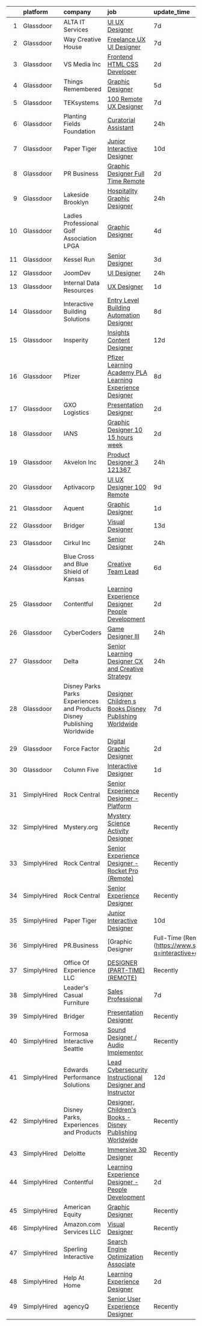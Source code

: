 

|    | platform    | company                                                                  | job                                                                                                                                                                                                                                                                                                                                                                                                                                                                                                                                                                                                                                                                                                                                                                                                                                                                                                                                                                                                                                                                                                                                                                                                                                                                                                                                          | update_time   | location            |
|---:|:------------|:-------------------------------------------------------------------------|:---------------------------------------------------------------------------------------------------------------------------------------------------------------------------------------------------------------------------------------------------------------------------------------------------------------------------------------------------------------------------------------------------------------------------------------------------------------------------------------------------------------------------------------------------------------------------------------------------------------------------------------------------------------------------------------------------------------------------------------------------------------------------------------------------------------------------------------------------------------------------------------------------------------------------------------------------------------------------------------------------------------------------------------------------------------------------------------------------------------------------------------------------------------------------------------------------------------------------------------------------------------------------------------------------------------------------------------------|:--------------|:--------------------|
|  1 | Glassdoor   | ALTA IT Services                                                         | [UI UX Designer](https://www.glassdoor.com/partner/jobListing.htm?pos=115&ao=1110586&s=58&guid=00000181b361521995d8cacf54c44706&src=GD_JOB_AD&t=SR&vt=w&cs=1_5a3035cc&cb=1656571908984&jobListingId=1007957847353&cpc=3BA4CE39D5B5DEF5&jrtk=3-0-1g6pm2ki4ihln801-1g6pm2kihi3b7800-e4637c6247f2d4b3--6NYlbfkN0AXtvPDqDev6liskt-h_3vAUEMM26GmMOlWYCAn-kvNiXTWhOpXUsJAjGAig0pzkvYa1xTv938V8AprbvBKyGKbluFkofkwjmWGEUGrixyiSU9B_zk8JUJ0NIqQpuryShHK3RV6xUk2Ggqlg6Of9EmFfPG9qHg7_gfZuYHS1pCyohsjHnpybgvLQ7VrMI6hyGkgLlR0Gl-E04vnB2b8hLIGBp5pKHBSI0ETQEdNPFFKyBbECSsC7OA52pNNtsBSYM7LlDhjjVvJI-cFc_Ss7kFoGD7XbWPQ1GML-3lp0Qsi31UySpo-Icbt_XyE1pH_wfXfyIIal1l37VuVRdjgtQy5mNE_Hd3-gTAZy12yIuGGK1d_17rtSIMiAJOiGVh3hVwaSxFoWapf4NaXq9QxpbZ2z-y3cXi63SMm_JfPCQcerGje9v_dMTt-dw3NQt80XMjXR9IoW-qqLoRaP_3ttDh3S_OUdam9peFlvwnH1qgm2c4RznJ946ucDRymMzaobOF8370aFIc01Mn2cumh15Ypl-oj1RIq8k1fsPGjagVKbMGVTQYWq8__tcgtZZAyWto%3D)                                                                                                                                                                                                                                                                                                                                                                                                                           | 7d            | McLean, VA          |
|  2 | Glassdoor   | Way Creative House                                                       | [Freelance UX UI Designer](https://www.glassdoor.com/partner/jobListing.htm?pos=126&ao=1136043&s=58&guid=00000181b361521995d8cacf54c44706&src=GD_JOB_AD&t=SR&vt=w&ea=1&cs=1_c1c602cc&cb=1656571908985&jobListingId=1007956757072&jrtk=3-0-1g6pm2ki4ihln801-1g6pm2kihi3b7800-554062f63bd90771-)                                                                                                                                                                                                                                                                                                                                                                                                                                                                                                                                                                                                                                                                                                                                                                                                                                                                                                                                                                                                                                               | 7d            | Remote              |
|  3 | Glassdoor   | VS Media Inc                                                             | [Frontend HTML CSS Developer](https://www.glassdoor.com/partner/jobListing.htm?pos=127&ao=1136043&s=58&guid=00000181b361521995d8cacf54c44706&src=GD_JOB_AD&t=SR&vt=w&cs=1_85992a87&cb=1656571908985&jobListingId=1007967057812&jrtk=3-0-1g6pm2ki4ihln801-1g6pm2kihi3b7800-3443cfae60bfd52c-)                                                                                                                                                                                                                                                                                                                                                                                                                                                                                                                                                                                                                                                                                                                                                                                                                                                                                                                                                                                                                                                 | 2d            | Praha, TX           |
|  4 | Glassdoor   | Things Remembered                                                        | [Graphic Designer](https://www.glassdoor.com/partner/jobListing.htm?pos=108&ao=1110586&s=58&guid=00000181b361521995d8cacf54c44706&src=GD_JOB_AD&t=SR&vt=w&ea=1&cs=1_f9efda8c&cb=1656571908983&jobListingId=1007961907514&cpc=8795CF9063CD573D&jrtk=3-0-1g6pm2ki4ihln801-1g6pm2kihi3b7800-b04639f8258208e3--6NYlbfkN0Cu4VA11Ey5Rm7qbFuOQAhqBCdzuaPdWMyAGunGZIMdUussRd_lLZ3uhiFILlYbhF-op625wedzcgEoW0_9dBL_Zzore8XTBoTLxZ-eOg948npY0o9SfvYYALlOhN5oz2HvTHBP9_JI4QtNk_PLVRX2u9rH-TYrt9BrL3iMcTYn21PnEg2-z8NmYBi5-x6CAR0ydenSmvY76SL6b6x-mA_OGMuuSL1BLF7zvIuyll0cD9fNkDC6YWpZqy3H0nPNKbQfnZ-UMgppliXKcSaz7advnNnPWZrhDNZcn5tU-yj-2rBbB1TtpDcoA1cLsvFYz6IpNjUY3YQYVpM2MpLarGl2bgEsePt4TWAHq317IZVWI7Qd19KdbzwLNe_Lfl7Yg2C5uZKm2ePokVWy6iMjxP_zxmZDrR8ZUjnne5aLts-062zC_3O1hsXjHDSUXw3zvdxIyIMIL853XEyMqb7VKC4UCF2YPET3NYSRyZ5XzJ5KZsCOaNnJA4t2)                                                                                                                                                                                                                                                                                                                                                                                                                                                                                                  | 5d            | Remote              |
|  5 | Glassdoor   | TEKsystems                                                               | [100  Remote UX Designer](https://www.glassdoor.com/partner/jobListing.htm?pos=114&ao=1110586&s=58&guid=00000181b361521995d8cacf54c44706&src=GD_JOB_AD&t=SR&vt=w&cs=1_59812221&cb=1656571908984&jobListingId=1007956238089&cpc=451933188B21919D&jrtk=3-0-1g6pm2ki4ihln801-1g6pm2kihi3b7800-d1175cbc0fb1a4a3--6NYlbfkN0AuKz8EBO1xHDEL7V2YF9xF3dC_I9B9i-Zw2Jh8clPMK9BxhHDJszxSyW718EipT5MK1OGvzkmdMuVHp7jiqARR-6rJqDJeEwCXvhkQSMqugnPDxzwrGPIRaB92AMzcjUI9N4hb3BmvfBLRRR-zhbGxCYqW7Q_9v9qQqOIu0swwyd7atvHuJebjLTEgslqd4vF7HfGOhAp5kZ-bU8-2MoedhYfdr0fFRZYlaC0rhnwHVuFOCghOnXJsKVVHr7rtxPtqlahfXQbzu6sPuXuTUECXa1N-E8ly0UiXUU9Xd6UtzSNJ1gwSLSImuxJYXb4xRNgkFAHP9ByHOLIFJQAv6mdBdsssLnQIjtk4ZM9d0YYrpYeZjx4JaonCCstPKZkCt95JcIU67mld8wIEFUbfRCNwxtNOHFzoHlYBTntO0OqRafkvRs8zel7B5hKI6zgwKHEi0wi9T5SwM4Fq2AZR9QKJzjeLotsGzAtyTKpOtxHYTC_uH8ACfaqAgo5fOeq6lOa0l_8IndFMFyJtt-PEGvM2MX29VF5TJWbvw_RkmYdXZSqlJ3er_j8cBmVUmD1yOAGv8shGho_-7l8jB_6M0AHWtvhiT0D_G_0wkmBpm3sOi-vUyAuQTg4T32Hxr1apMiwsaPlwO9m-qMm-1nDQtFzFriL4x9tJroLefEEknnc_j1uKhng0ypv4Kr6XtTtn4wueJN7NYuPU7CummEbd2owshQcQU-O00uamJL9EYLuZYdBgNrPgpuFRv2zEtpCoGJROU5yKikeUzxKOv39TOOIY_o80ESl1kyXQkFDAaKS931hI1fUVnC-L94pO5rmfU5IlTR-n24xUQAq1YPCyVi59uMHy4gJGWgGteHqmlTS-wshJCqgf8DP4RCQbDaDjrNUtIOTaJc-b7HoRl6bGa0dnaltu0hqXRs3YWCbQZ7fM3i-BzkVUwU1ebS66fWwOz4E%3D)                  | 7d            | Chicago, IL         |
|  6 | Glassdoor   | Planting Fields Foundation                                               | [Curatorial Assistant](https://www.glassdoor.com/partner/jobListing.htm?pos=117&ao=1136043&s=58&guid=00000181b361521995d8cacf54c44706&src=GD_JOB_AD&t=SR&vt=w&ea=1&cs=1_40d1f289&cb=1656571908985&jobListingId=1007971144956&jrtk=3-0-1g6pm2ki4ihln801-1g6pm2kihi3b7800-2271ff6e40278e86-)                                                                                                                                                                                                                                                                                                                                                                                                                                                                                                                                                                                                                                                                                                                                                                                                                                                                                                                                                                                                                                                   | 24h           | Oyster Bay, NY      |
|  7 | Glassdoor   | Paper Tiger                                                              | [Junior Interactive Designer](https://www.glassdoor.com/partner/jobListing.htm?pos=118&ao=1136043&s=58&guid=00000181b361521995d8cacf54c44706&src=GD_JOB_AD&t=SR&vt=w&ea=1&cs=1_135ce0cf&cb=1656571908985&jobListingId=1007950770139&jrtk=3-0-1g6pm2ki4ihln801-1g6pm2kihi3b7800-2bf26a82ae93c82d-)                                                                                                                                                                                                                                                                                                                                                                                                                                                                                                                                                                                                                                                                                                                                                                                                                                                                                                                                                                                                                                            | 10d           | Remote              |
|  8 | Glassdoor   | PR Business                                                              | [Graphic Designer   Full Time  Remote ](https://www.glassdoor.com/partner/jobListing.htm?pos=104&ao=1110586&s=58&guid=00000181b361521995d8cacf54c44706&src=GD_JOB_AD&t=SR&vt=w&ea=1&cs=1_3d9d71db&cb=1656571908982&jobListingId=1007966459820&cpc=451933188B21919D&jrtk=3-0-1g6pm2ki4ihln801-1g6pm2kihi3b7800-215a19451a257366--6NYlbfkN0CjwBwvfVX1b9kDLr-RY4VyrIfcKb_a4-FgxXoxzwQLf-5TVTX78as9mxXK_rXE3KMZ-KQ6gN7acdxr187QaNw7QG2-q4Z_ctUwf4TLSGCvObpLusFm-N9_23-ESTFwS6zU41hUkvMqLoiYJUcqnqn4frsANllnSaFCsUH1psxv4V_GKL-sfNNjY_kEtdzYmm1g8-vJ_SiPYjUg4zb0q56NyTZZygfut874MgHkEqcgGnRWpoBbYumOZ5gztlyNWok1KRCuRnXpcF5zQcdeSIVyaVROc1s72JS0rXeJMlQeK1-DGJEjoZLs90wdz3UF2R1jBlLZZbneeGf78XlROj2t1FVxuIq8s4pusDJOE5mWNuP8oPrSAptfsSrWdGAScPc239U7h0vWJwaGQ61N84QVyQ_e4_oxRl02FU-tznINETqeac4eLo3WhbNYcyv7StWFdaZvsCdzUF9SUKkbv-wcsFPBCiwJdcKY8N1uIjD9hynFGbbhredEDGDFZ23YGjQ%3D)                                                                                                                                                                                                                                                                                                                                                                                                                                                               | 2d            | Remote              |
|  9 | Glassdoor   | Lakeside Brooklyn                                                        | [Hospitality Graphic Designer](https://www.glassdoor.com/partner/jobListing.htm?pos=106&ao=1110586&s=58&guid=00000181b361521995d8cacf54c44706&src=GD_JOB_AD&t=SR&vt=w&ea=1&cs=1_5d853303&cb=1656571908982&jobListingId=1007970771754&cpc=0C139D4CAD5A6DB2&jrtk=3-0-1g6pm2ki4ihln801-1g6pm2kihi3b7800-f7033fe1fbce96f8--6NYlbfkN0Bo_CM2a8GgFIiw_-9fb5ug3xmG_MFCzpxBl7ntROtVZWPn7y6aQ-3fJEQFlpvWjuQB3jSga2YralZP65S-l_-hJPv5gG0J4X9GoEN4uvvGG7_yvngt2YXibrSipnvVy1K0uOngZ4nbThnyEzwPpMsPF7SL0CBpa-Cp7-zGVr9Pp-3guYk4shZgaiuudjies1jIHUhlqtWtBcL1pFX7mMalXMKNwaLVLDzlpWMeEQYFVmHVlqL7eg891D7LQYUKThfO-3gs-lpj5xtfu8w4X0s4GZXQvH51x_Shr_uRIHEP6xy_AAJT8HvF6WiVX6WZ5V_qsfMsWwo-0Ye3JtIiBa_i6iAbNGgpu8mSvJpBWzMEmzOMvtNQsYtvB2goSUC6aCdCoxiz0RedrrV1r8fS1J1bw5Z4jvGwOVM9Fehgj557N73kIEGC4U9BCVPbT9mrh8kkgdwvxKV3lmZP8V5ZHX1KU7FnyT9yNkIyNah6T_TuS9Ce4w_G1QAy3ELWYOBkRissu9g-uare5g%3D%3D)                                                                                                                                                                                                                                                                                                                                                                                                                                                          | 24h           | Brooklyn, NY        |
| 10 | Glassdoor   | Ladies Professional Golf Association  LPGA                               | [Graphic Designer](https://www.glassdoor.com/partner/jobListing.htm?pos=123&ao=1136043&s=58&guid=00000181b361521995d8cacf54c44706&src=GD_JOB_AD&t=SR&vt=w&cs=1_937d6f22&cb=1656571908985&jobListingId=1007963070371&jrtk=3-0-1g6pm2ki4ihln801-1g6pm2kihi3b7800-62dfd300e59c9cbf-)                                                                                                                                                                                                                                                                                                                                                                                                                                                                                                                                                                                                                                                                                                                                                                                                                                                                                                                                                                                                                                                            | 4d            | Daytona Beach, FL   |
| 11 | Glassdoor   | Kessel Run                                                               | [Senior Designer](https://www.glassdoor.com/partner/jobListing.htm?pos=116&ao=1136043&s=58&guid=00000181b361521995d8cacf54c44706&src=GD_JOB_AD&t=SR&vt=w&ea=1&cs=1_4739d75e&cb=1656571908984&jobListingId=1007965021797&jrtk=3-0-1g6pm2ki4ihln801-1g6pm2kihi3b7800-3d0994334884b52e-)                                                                                                                                                                                                                                                                                                                                                                                                                                                                                                                                                                                                                                                                                                                                                                                                                                                                                                                                                                                                                                                        | 3d            | Boston, MA          |
| 12 | Glassdoor   | JoomDev                                                                  | [UI Designer](https://www.glassdoor.com/partner/jobListing.htm?pos=130&ao=1136043&s=58&guid=00000181b361521995d8cacf54c44706&src=GD_JOB_AD&t=SR&vt=w&cs=1_3748362c&cb=1656571908985&jobListingId=1007971047931&jrtk=3-0-1g6pm2ki4ihln801-1g6pm2kihi3b7800-17da23ad09464d3c-)                                                                                                                                                                                                                                                                                                                                                                                                                                                                                                                                                                                                                                                                                                                                                                                                                                                                                                                                                                                                                                                                 | 24h           | Remote              |
| 13 | Glassdoor   | Internal Data Resources                                                  | [UX Designer](https://www.glassdoor.com/partner/jobListing.htm?pos=112&ao=1110586&s=58&guid=00000181b361521995d8cacf54c44706&src=GD_JOB_AD&t=SR&vt=w&ea=1&cs=1_83c72c89&cb=1656571908984&jobListingId=1007968443123&cpc=F4EED0218A761C36&jrtk=3-0-1g6pm2ki4ihln801-1g6pm2kihi3b7800-32c858f71b520440--6NYlbfkN0D-IIHpRgNhhiguU_t6VlqfhfFf3-SclHiEW6RanCpGL0AEnsnTmiX299MBfDVxpfo-5zRN68ol5JfiYGxRMp2na96tIL9LU_2XVgU38mkoy_AjAJKnwnfnNr46nlM5VxSkz9FYTZB7uTE90SFVMEAjnVC9vIy1mjxQQVIRhEiNXHqpGfz9zK5V9c_d8pGi-fjmagXF62lA66eZhKTg9WV9GRK_AbD-DSOsV59tiMh9ccPAD__8_LsInanJZmzR5-W5Tskq8f1W0phv0rNfsGNPOUshb3BpBvu__BVxHa7BQFDWjh5AIhjmLuhnOn7KdNxdXu20-gJDtIk92XagVfSiIgxwdNc2SvDk7eyGccfUfPhuq3VaCdNh2yb0Zr0aK8-jLh-gt04DrWLB15Ke_ZmPJZ4D01Wh9ee3f-JqaS1uWEn6vrv261capCNZxf7YZSYcwrBvCIu8lGcp_ruWTmKqVF7SI_y-KSODctzsjQDzfhoNttyrVWLNSs1U2iHc3_g%3D)                                                                                                                                                                                                                                                                                                                                                                                                                                                                                         | 1d            | Remote              |
| 14 | Glassdoor   | Interactive Building Solutions                                           | [Entry Level Building Automation Designer](https://www.glassdoor.com/partner/jobListing.htm?pos=101&ao=1110586&s=58&guid=00000181b361521995d8cacf54c44706&src=GD_JOB_AD&t=SR&vt=w&ea=1&cs=1_7793be02&cb=1656571908981&jobListingId=1007954204909&cpc=18E4F2D8CCA3E56E&jrtk=3-0-1g6pm2ki4ihln801-1g6pm2kihi3b7800-bc4893462e866cd6--6NYlbfkN0DAwgduWqBP7ymGN-lTADpinz2i-23XbRAyg5ywqS-MDZOH5KRN50Egitmb71gU-aSxWgV8exA1k-q42sTckj8eyzCYuQ_9cLcyeXtVe6112vPHJw40i66jNjDT8IRelBH92B1wCSJuXW5zAQlDFOER1IpoKm78YIxk5gq-ZOdmgzMWj6LpYPWdFK20IsskX369qC7hxkt7bHuiQ9TCiXNJQ8f7i5zN-Fh5ppJbB2rvPo04Tz0FlzNCUrJj5cAvXL_TLm-jHF6QVk7gr49geFzSPZVx_u1lW4CryQPmhVeCscV42oea4yBkw6NlEF8mC9T_LRTw9YuT_2QA1XxGUG6FwnUNBdqOduFd9yITHchQPNDE8qw9RSOBAgAn6zD_3wJKvMYGtG4au7C6cwsf7wPxg3TpWJlB5UaB8tHYCO7OIk0HTHzLm7T-oVbniK7W55x9cBlxxZufpvUPy6GQ78ho3eZ_ERNuPiWqyP3Ds_Hbqh61XBnvMzAXWm45iV9FQFQP4dbdcAG-xOxd7_R_XhHbi5sNt1e6FC0%3D)                                                                                                                                                                                                                                                                                                                                                                                                                            | 8d            | Joliet, IL          |
| 15 | Glassdoor   | Insperity                                                                | [Insights Content Designer](https://www.glassdoor.com/partner/jobListing.htm?pos=107&ao=1110586&s=58&guid=00000181b361521995d8cacf54c44706&src=GD_JOB_AD&t=SR&vt=w&ea=1&cs=1_499c95d3&cb=1656571908983&jobListingId=1007948179930&cpc=334ABAF5D42DC775&jrtk=3-0-1g6pm2ki4ihln801-1g6pm2kihi3b7800-254cfbca492e8cc0--6NYlbfkN0CYobNcY6DSafIfVw4UC03nkRxBD9fUy2suPwabomlLTq7pIS4LTYciZqYdkzHkZs-PjO3ElY71nVj4wbyfHE1QrTCtLC725jny5vuauugiRG98-yENGoSzNTugQfcQ3qsgrcFO7ZHxM24RhgPbWwI3MsVWwAWVPJnXAO2_6lhvR-G9iQ_lqCNBgCN9nrM9lQAUQmeutMLyc8vT-F1lQJp8FkythvFoezElaAIxYhYrza9FK1SzJmLsyGHO2p3Cj4RAb_9GqyPyVOUa_ulPuJPvKsg_go8WFOwnKEsmiEImzEV0o4no7tCOJUrQGcEILAkbX82-B6A2E8wiPtzTFKsIls9YIMZVrtWeE2s-Nv44JNajJShD1FfyevckdhL5QfvZMvxdtTAtDcvQZJ_7Rg_1kqsl-sb11zZCipG7SbQhiThN5WldGa6fMaZz_JZ-9rB-IM3fjTJ8pM1t0rF_ySoNu3n_ZFsTwBDeWdzR5SzYPxynOFOLw1PYWxj3IcZpYk7YdHSVXXX837HPBlcZKeLU)                                                                                                                                                                                                                                                                                                                                                                                                                                                         | 12d           | Kingwood, TX        |
| 16 | Glassdoor   | Pfizer                                                                   | [Pfizer Learning Academy  PLA  Learning Experience Designer](https://www.glassdoor.com/partner/jobListing.htm?pos=124&ao=1136043&s=58&guid=00000181b361521995d8cacf54c44706&src=GD_JOB_AD&t=SR&vt=w&cs=1_79e72c0f&cb=1656571908985&jobListingId=1007954252875&jrtk=3-0-1g6pm2ki4ihln801-1g6pm2kihi3b7800-82d49555d168fcb9-)                                                                                                                                                                                                                                                                                                                                                                                                                                                                                                                                                                                                                                                                                                                                                                                                                                                                                                                                                                                                                  | 8d            | New York, NY        |
| 17 | Glassdoor   | GXO Logistics                                                            | [Presentation Designer](https://www.glassdoor.com/partner/jobListing.htm?pos=128&ao=1136043&s=58&guid=00000181b361521995d8cacf54c44706&src=GD_JOB_AD&t=SR&vt=w&cs=1_336d8785&cb=1656571908985&jobListingId=1007966679796&jrtk=3-0-1g6pm2ki4ihln801-1g6pm2kihi3b7800-5957c5cd021c493c-)                                                                                                                                                                                                                                                                                                                                                                                                                                                                                                                                                                                                                                                                                                                                                                                                                                                                                                                                                                                                                                                       | 2d            | Tallahassee, FL     |
| 18 | Glassdoor   | IANS                                                                     | [Graphic Designer  10 15 hours week ](https://www.glassdoor.com/partner/jobListing.htm?pos=122&ao=1136043&s=58&guid=00000181b361521995d8cacf54c44706&src=GD_JOB_AD&t=SR&vt=w&ea=1&cs=1_010d212a&cb=1656571908985&jobListingId=1007967672923&jrtk=3-0-1g6pm2ki4ihln801-1g6pm2kihi3b7800-919b181b7749d1b7-)                                                                                                                                                                                                                                                                                                                                                                                                                                                                                                                                                                                                                                                                                                                                                                                                                                                                                                                                                                                                                                    | 2d            | Boston, MA          |
| 19 | Glassdoor   | Akvelon  Inc                                                             | [Product Designer 3  121367 ](https://www.glassdoor.com/partner/jobListing.htm?pos=109&ao=1110586&s=58&guid=00000181b361521995d8cacf54c44706&src=GD_JOB_AD&t=SR&vt=w&ea=1&cs=1_ccc41f2e&cb=1656571908983&jobListingId=1007970891074&cpc=2F9DD8B511C89582&jrtk=3-0-1g6pm2ki4ihln801-1g6pm2kihi3b7800-73da79d129e4331f--6NYlbfkN0BedaSJ74Gjs1g2m8qO5X9JEW7GLVUAx6MMatG1vm1iFY4K4-TOlfIQ84WHnzikGDx6ZNt6fuol0NmpfukJ9qWhJKx4y2hHB1XRGAlBSv75ioNgCRwVeCts_elQsqBo5Yz6XkjoPIVYPZNYg-DM3a0b7hk_96K8P4zx1zyT7-dNRtOmyoxRwhn0VUDwMJa2gVeOqz-bBezrXgH4G7AfGqEy67lizxjUzkT01NvKKY1QDPgve9X4r_UR1HPNiM-Ek-PzCe6jQXcxpK405p2CmsbaV3n6q2x826rprVTQ3cnS1qbMF9_k4_0z3RgkcyabTmktZlf5NfKVoigDZIuxLZ70J8OG2sQtV5oPaRYRQgyREFDK4BziU8jHK0fLuYG8fbofNfxt9E60hA-SSbYRisJwGZLZXikzenyMFfw0dqwNaHrXYBAb3NNVzYoSS_AFKDNVXU0gfr4Fmwwc7uhu5-YlZADxemEPLlnvYSMAq6fauu2ygXJv2LI_l4BMhaYz8YSoHkSIFrqbQKOBt3b4ZyMq)                                                                                                                                                                                                                                                                                                                                                                                                                                                       | 24h           | Remote              |
| 20 | Glassdoor   | Aptivacorp                                                               | [UI UX Designer  100  Remote ](https://www.glassdoor.com/partner/jobListing.htm?pos=129&ao=1136043&s=58&guid=00000181b361521995d8cacf54c44706&src=GD_JOB_AD&t=SR&vt=w&ea=1&cs=1_eb5fbdc3&cb=1656571908985&jobListingId=1007951932911&jrtk=3-0-1g6pm2ki4ihln801-1g6pm2kihi3b7800-2f79b49483918679-)                                                                                                                                                                                                                                                                                                                                                                                                                                                                                                                                                                                                                                                                                                                                                                                                                                                                                                                                                                                                                                           | 9d            | Remote              |
| 21 | Glassdoor   | Aquent                                                                   | [Graphic Designer](https://www.glassdoor.com/partner/jobListing.htm?pos=111&ao=1110586&s=58&guid=00000181b361521995d8cacf54c44706&src=GD_JOB_AD&t=SR&vt=w&cs=1_30ac7362&cb=1656571908983&jobListingId=1007969463685&cpc=AC285F3A3ECA6BB0&jrtk=3-0-1g6pm2ki4ihln801-1g6pm2kihi3b7800-a82a7975d05a54b4--6NYlbfkN0DMrcEu7yrtATojKJA7cEzGQ3FdRGWLh0CZQInL4ECGI9gD0Wolx9R2EDT7B77c2cROocI3EMAI3y2oeblD-z1Xd5DPa3yQ8uaQDqIAo3reOKr2ex9SeTU2XWuX4MARQoSO3CIb0SSjT7qks1rFluHKu08gfWZlcpXSXf4NWMJUmAxKIJzI7IOq7EHfBXM_qnV3GtCau2JsAS_J6RH2QM4ML9l9LkWtNfORDmgaxNV9-WOlxlz_UrNUYJdXaRaIR4hHOT3uGcoleWehsl9-wtlUecsPnnjIvJ01X1mLSmUaVxRN8e63wrK1eTKJBUkNfUMtUen3_5POV735fsBSYKdpZ5EfWU6uc4zLIfqsLAZRN1st466eENQb6w8EAzt5r3vTH7FYsKnZRyEkUWODGXem2ZmyCSEgsg2_RlmOWSOSOgJk7seaR-STX70Br5bsksIRfH3hPOHO1g%3D%3D)                                                                                                                                                                                                                                                                                                                                                                                                                                                                                                                                           | 1d            | Remote              |
| 22 | Glassdoor   | Bridger                                                                  | [Visual Designer](https://www.glassdoor.com/partner/jobListing.htm?pos=119&ao=1136043&s=58&guid=00000181b361521995d8cacf54c44706&src=GD_JOB_AD&t=SR&vt=w&ea=1&cs=1_80e564ff&cb=1656571908985&jobListingId=1007945617068&jrtk=3-0-1g6pm2ki4ihln801-1g6pm2kihi3b7800-54efaea5a596f520-)                                                                                                                                                                                                                                                                                                                                                                                                                                                                                                                                                                                                                                                                                                                                                                                                                                                                                                                                                                                                                                                        | 13d           | Remote              |
| 23 | Glassdoor   | Cirkul  Inc                                                              | [Senior Designer](https://www.glassdoor.com/partner/jobListing.htm?pos=103&ao=1110586&s=58&guid=00000181b361521995d8cacf54c44706&src=GD_JOB_AD&t=SR&vt=w&ea=1&cs=1_88b19ef5&cb=1656571908982&jobListingId=1007970957020&cpc=6BBECBC74F3AC36E&jrtk=3-0-1g6pm2ki4ihln801-1g6pm2kihi3b7800-5c56157886dbd5ce--6NYlbfkN0DMiFM2DFaCxWVgUXAQeV1PT-6RmaTIEUC9UBgdAka0feZ64DE2OCVu-GP07wVGfbJDcrXJPzVwHapFtiY2ZcEjZE-7rbnqEC8BA4ubnwp2LnjT24OoMPMWoPECJ-KUA3RTJthSTEwqsH5Li9PZkBVzustqNhhtzIveG_4Gqp3mXPCdOVcPc5AkEkljmjdWcm5Fd1kIenuy5oPoejBA4MRNWQBrK_c1-WtW7su1Mcw-YSsTeycgAMo_wJC69BtNX1hvE-VJAQBo6E6LbNJunW8zPIukq2LlR49tr5YuK_BF3rmL-lYXKmw56KFTZQSX9zwvyAEuwtEPCrEOEY8q9VaCnMlUNCKrBPm7AQ_0xiMRp95ygoe5XCybA8PfklEm__sSkBMljEFzCJ2H5HoPNGvc8Y8DuC1NXADn3tRM42bWMcv7bBSXZnYkf7zO620YNbWAF564rqDvELldyv0QSikBrRP1yy4CyScss1LUgCx_AowbewoxbmW-WablzlWqxY--fyFyP0VO7Q%3D%3D)                                                                                                                                                                                                                                                                                                                                                                                                                                                                       | 24h           | Tampa, FL           |
| 24 | Glassdoor   | Blue Cross and Blue Shield of Kansas                                     | [Creative Team Lead](https://www.glassdoor.com/partner/jobListing.htm?pos=102&ao=1110586&s=58&guid=00000181b361521995d8cacf54c44706&src=GD_JOB_AD&t=SR&vt=w&cs=1_a63b450e&cb=1656571908981&jobListingId=1007959805048&cpc=C3517E2410EFB392&jrtk=3-0-1g6pm2ki4ihln801-1g6pm2kihi3b7800-7158e7f6ee7b710e--6NYlbfkN0C0fM3cAMPIJxx2YJu0-54AUzYyvdboEQAVt4G_xOBTWEOaDebnHlkXFTc2Kq0ZccRq3eiQXJOJU-mfQQI1V9ArHlDUx5-eiyJdHZoNHa8Lu5z2t7dWnHC4YgfwMioIP8MmyvSJ7Fo8XoDZ2--oEHDh3Ps6NBjCLk_sTi5GKYmauolO88zjUDcaQ3yH9VNciVsFty1Y7zowaRiWI6-P2q-KLPj-xgV4Wov2Zej3shd82sBgIoHQ6Dqc3nBjdVEgIbfxzb8F8J62E7HDO_MHMNp1dKQN7ucxLx2tA8SF0tXTTGL57euNzl80QV3_I-8Zk9rdGDmg28GzxfHCiafHt7Oa5nN9jsB20e3I6f9PHJ1_Il4qVZpyo9fdLD27vPRz0Oa8lHICzQZVYUMqsmef8Vb0OCwkAR-YcPa5IiaL53IpmZxcdLCCe9aAXVLe3MzMnn1f-6KavQ2nd7AJ9j-ftfjP7c80p9PGyrWE03PZxYDTPT7XAhdM3Eyh7b1y0jPESIUdLoeRq048JLCRwuhCaGRQ2_tJL8RCoEXM11sViwF0FPs5Xv4_cdH4OkzLVxYSjbM%3D)                                                                                                                                                                                                                                                                                                                                                                                                                       | 6d            | Topeka, KS          |
| 25 | Glassdoor   | Contentful                                                               | [Learning Experience Designer   People Development](https://www.glassdoor.com/partner/jobListing.htm?pos=120&ao=1136043&s=58&guid=00000181b361521995d8cacf54c44706&src=GD_JOB_AD&t=SR&vt=w&ea=1&cs=1_c2ab7cfd&cb=1656571908985&jobListingId=1007966447458&jrtk=3-0-1g6pm2ki4ihln801-1g6pm2kihi3b7800-7a32e9bbc62384bf-)                                                                                                                                                                                                                                                                                                                                                                                                                                                                                                                                                                                                                                                                                                                                                                                                                                                                                                                                                                                                                      | 2d            | Denver, CO          |
| 26 | Glassdoor   | CyberCoders                                                              | [Game Designer III](https://www.glassdoor.com/partner/jobListing.htm?pos=113&ao=1110586&s=58&guid=00000181b361521995d8cacf54c44706&src=GD_JOB_AD&t=SR&vt=w&ea=1&cs=1_37b2d8b4&cb=1656571908984&jobListingId=1007971115767&cpc=654405A9B1E0A9F5&jrtk=3-0-1g6pm2ki4ihln801-1g6pm2kihi3b7800-72e2a753b7af5c4b--6NYlbfkN0CpFJQzrgRR8WqXWK1qKKEqALWJw739KlKqr2H-MSI4eoBlI4EFrmor2FYZMP3muM22GLzNsMmROCjcZxCN7dpjWcYkkMyq5bY-IZUiIKCArb0wMQzPiE4RtELzF5h3isHnLgzRrGJg9ub1McEPAdKNSVmOwUCoMBp4brIP9cYIG3GYS4wN1epKFAqkjz7n08IpL4OQjimOJBdpO2_Jhgr5asc5cIPYjedjy-mfDU6UciW5tNl33gaLMS-LmMZv7wAkj87BOEMVrMcF0HQXpwRzRrCpild8ot91BOS8zhzfmiPhcRirD8Fsax6FqMbW_SlPlWjtioh7zA_9Keet0p4Rj-gs9u8jLrVKDEfol5h-pl3LkRgaaIGXpb0b4rJirTczU4hw6Z6M8j1o57iur3cjnJEJdtQFUw1YsFWtVSqAKSrf0MAfvdApObav89MggWW3JmYKysgHoueCjzixMkGIvgC3NSo7A61ePMn5xMrM41p4boQn2UR4uOITXMCB_WQSlSuoTOi1k2tDMpsX1K_vOpqM-_48Jv5H-4s_7zabL_OV_0h4DnhEKkxVf34X_gE1XwYrsOdkhgeKmW02bvsUq-49woP3rB4qPDNPVN0DYTvNQism42peAIzCqGg8d-dw6_sz4GmcwEcJ6wJBxx9UToDRpeNGm2-jzFAWVpKDWRw7rob_rM9kTNV6LA31uC0Cv9C1OMw9gATLdSnyLo_OajMI_-Q1fQ9EKvVlk9TzZqgpu-5CqJMubxVMsj6VOY3UfGN3bf1EELudbaSyOzQfY7nY-8c3PSW6ezAwBqsh4RkOmKK_0RVHVYj2rY2naQpbIZPCX2kfellRMFMOSWkiMCEBT_UISTVi8hsIAE-n9ytdLvL9rphGRzdlcFjJmiH5tgW7hE4mBVANpynXawgGnq0oaovHmXt1lTn-lCYZTGH98iAiSBNE1sSkrwWeEXmW9GpzpFyYFdC7h3JtwgkQ) | 24h           | Seattle, WA         |
| 27 | Glassdoor   | Delta                                                                    | [Senior Learning Designer  CX and Creative Strategy](https://www.glassdoor.com/partner/jobListing.htm?pos=125&ao=1136043&s=58&guid=00000181b361521995d8cacf54c44706&src=GD_JOB_AD&t=SR&vt=w&cs=1_4d2a2348&cb=1656571908985&jobListingId=1007970454369&jrtk=3-0-1g6pm2ki4ihln801-1g6pm2kihi3b7800-f31a71822d83e30b-)                                                                                                                                                                                                                                                                                                                                                                                                                                                                                                                                                                                                                                                                                                                                                                                                                                                                                                                                                                                                                          | 24h           | Atlanta, GA         |
| 28 | Glassdoor   | Disney Parks Parks  Experiences and Products Disney Publishing Worldwide | [Designer  Children s Books   Disney Publishing Worldwide](https://www.glassdoor.com/partner/jobListing.htm?pos=105&ao=1110586&s=58&guid=00000181b361521995d8cacf54c44706&src=GD_JOB_AD&t=SR&vt=w&cs=1_1cc2385b&cb=1656571908982&jobListingId=1007957502102&cpc=FD1C1DA32C38CFA7&jrtk=3-0-1g6pm2ki4ihln801-1g6pm2kihi3b7800-72678cbdfd12d08c--6NYlbfkN0DAFTyt7pbDCC2JPO79CSdi1dIb81yjczP5qsKcZIxgiRd1qisRd4re16D_VG3-wzXeQXsc8zZdEv-dnqY9YYQ49fQfDJhzo9rpa4lSwlmkx-3AeiGk_u5X8KqObl_H0hmpBdLvzsxgEZwWQtjDU8sTthl02Hb-55XFEI3s9crZnO9DbsR0kFAVTvzAq-JfQY4Qcd08maQxZtC4VG0CRxFqJdaol9f37SnlL8AsoI6LmChNYDVuqtvok0XPn5jPMdgog6jF0yAAVPY6fKFJlnml48QbRoqD8YjKUYt0WaQGW4MJRXjaLIELrxkXxOY6VNZ7pu3kBwTBCKh2ykvUQPI9bAyzFEeVITPfadoI3dO9Og__K1cd6fsrZi-Lynm9YDdcaHNZUL748xrz-2M5FAq-S9Znivp2Eir8CNMoNBzJU74bDJH9jITMwq0DMB2p_lXFh1wf2dGHZA%3D%3D)                                                                                                                                                                                                                                                                                                                                                                                                                                                                                                   | 7d            | Los Angeles, CA     |
| 29 | Glassdoor   | Force Factor                                                             | [Digital Graphic Designer](https://www.glassdoor.com/partner/jobListing.htm?pos=110&ao=1110586&s=58&guid=00000181b361521995d8cacf54c44706&src=GD_JOB_AD&t=SR&vt=w&cs=1_5319198f&cb=1656571908983&jobListingId=1007966216784&cpc=1160948BCBA38B5B&jrtk=3-0-1g6pm2ki4ihln801-1g6pm2kihi3b7800-251af197d29a7dfd--6NYlbfkN0CCbOqLFAkE17MDkfB5QkeK_R8bo7qf9dndHNr_grrY-Cu9kPGiILkymHpf-SGg7OBJ_ZpGWFBNTV59qg4-5bUoVTdmxUr9zAD4LJGDRvPuPX4e9rF7c31CsIb2gH8D2Cjfmtf3BOScFSb7FovWoIb7qgpdA7rLk1uRDAapVKjBYoat6e8Sy-M99Zv8vhzJAFLuXDuPr6kRof2l6CYhWsl9tMOpViO-DCtQc9IQmwk3oS383Ud1PVqiUbgxjMKpMUA4oQaSj7d_lWnQnXR-oq2l3XbFStTLOFiaLOtsaORVEK_HCex3cHptegMnaUXVCkkq6ObEo28HiDXYq9Kc8mdJSznqWE4YK3vE7o4zXN7BA79GCKCnKhoVVNXWvdsbUrsqM33UvKyNXWzJdrFm-2fVwqb0_ZoLtKw-G4UO2AHXG0wXqX-mORU4C8EZ8Lk8fqw%3D)                                                                                                                                                                                                                                                                                                                                                                                                                                                                                                                                                 | 2d            | West Chester, PA    |
| 30 | Glassdoor   | Column Five                                                              | [Interactive Designer](https://www.glassdoor.com/partner/jobListing.htm?pos=121&ao=1136043&s=58&guid=00000181b361521995d8cacf54c44706&src=GD_JOB_AD&t=SR&vt=w&ea=1&cs=1_c32e686a&cb=1656571908985&jobListingId=1007969872663&jrtk=3-0-1g6pm2ki4ihln801-1g6pm2kihi3b7800-ef7d7ac821e4b1ca-)                                                                                                                                                                                                                                                                                                                                                                                                                                                                                                                                                                                                                                                                                                                                                                                                                                                                                                                                                                                                                                                   | 1d            | Remote              |
| 31 | SimplyHired | Rock Central                                                             | [Senior Experience Designer - Platform](https://www.simplyhired.com/job/alolWizv0W4qiWg_sx4PQc0K3PlY3ygKtI2QISrytGkJECpv345yYw?q=interactive+designer)                                                                                                                                                                                                                                                                                                                                                                                                                                                                                                                                                                                                                                                                                                                                                                                                                                                                                                                                                                                                                                                                                                                                                                                       | Recently      | Detroit, MI         |
| 32 | SimplyHired | Mystery.org                                                              | [Mystery Science Activity Designer](https://www.simplyhired.com/job/kuEItjfIgh-eycejQeQSzZ6qrrAGBmkH5GklFoGz22_dm5l6_EodYA?q=interactive+designer)                                                                                                                                                                                                                                                                                                                                                                                                                                                                                                                                                                                                                                                                                                                                                                                                                                                                                                                                                                                                                                                                                                                                                                                           | Recently      | Remote              |
| 33 | SimplyHired | Rock Central                                                             | [Senior Experience Designer - Rocket Pro (Remote)](https://www.simplyhired.com/job/WFOQFrw2mphynW-NsIpy91iE8xWR5Lm0fNy65Uhq_2M__KiA2xz0ow?q=interactive+designer)                                                                                                                                                                                                                                                                                                                                                                                                                                                                                                                                                                                                                                                                                                                                                                                                                                                                                                                                                                                                                                                                                                                                                                            | Recently      | Detroit, MI         |
| 34 | SimplyHired | Rock Central                                                             | [Senior Experience Designer](https://www.simplyhired.com/job/UsF5NXTI_IXYhcawUmw3kN32jP06WleBqauCl8-aleTJzozKLE6Thw?q=interactive+designer)                                                                                                                                                                                                                                                                                                                                                                                                                                                                                                                                                                                                                                                                                                                                                                                                                                                                                                                                                                                                                                                                                                                                                                                                  | Recently      | Detroit, MI         |
| 35 | SimplyHired | Paper Tiger                                                              | [Junior Interactive Designer](https://www.simplyhired.com/job/inL5mkjzucInfXLLa2LZAblRaZQPozrVk8BeqyHFqEYiTuY9DmT5fA?q=interactive+designer)                                                                                                                                                                                                                                                                                                                                                                                                                                                                                                                                                                                                                                                                                                                                                                                                                                                                                                                                                                                                                                                                                                                                                                                                 | 10d           | Remote              |
| 36 | SimplyHired | PR.Business                                                              | [Graphic Designer | Full-Time (Remote)](https://www.simplyhired.com/job/PI0LEXrzlIu_rszHe7E_Vhl_yVhwsEZ132FoKE_SIYU2ipHz_rgz9A?q=interactive+designer)                                                                                                                                                                                                                                                                                                                                                                                                                                                                                                                                                                                                                                                                                                                                                                                                                                                                                                                                                                                                                                                                                                                                                                                       | 2d            | Remote              |
| 37 | SimplyHired | Office Of Experience LLC                                                 | [DESIGNER (PART-TIME) (REMOTE)](https://www.simplyhired.com/job/yUtNm7aP5k7lf3a27Q4KIbyvuM9A7WQE2tgKPjPrP4xRwKfFS33ECw?q=interactive+designer)                                                                                                                                                                                                                                                                                                                                                                                                                                                                                                                                                                                                                                                                                                                                                                                                                                                                                                                                                                                                                                                                                                                                                                                               | Recently      | Chicago, IL         |
| 38 | SimplyHired | Leader's Casual Furniture                                                | [Sales Professional](https://www.simplyhired.com/job/1VDwUJqJkokSl1e5MYeLZSzJZnXq4VeQyB9mIYzKEfwEZpAnX4MZUQ?q=interactive+designer)                                                                                                                                                                                                                                                                                                                                                                                                                                                                                                                                                                                                                                                                                                                                                                                                                                                                                                                                                                                                                                                                                                                                                                                                          | 7d            | Fort Myers, FL      |
| 39 | SimplyHired | Bridger                                                                  | [Presentation Designer](https://www.simplyhired.com/job/U9c6RGwMoh-esT-cKbkaelodanDB-l3uSTN8mtT8s08eJJfz8VCaqg?q=interactive+designer)                                                                                                                                                                                                                                                                                                                                                                                                                                                                                                                                                                                                                                                                                                                                                                                                                                                                                                                                                                                                                                                                                                                                                                                                       | Recently      | Remote              |
| 40 | SimplyHired | Formosa Interactive Seattle                                              | [Sound Designer / Audio Implementor](https://www.simplyhired.com/job/vlF4rzpIgemNyADbSUoWC36FtYYh2ouWspqfTFtuxzveh07-6RCwmg?q=interactive+designer)                                                                                                                                                                                                                                                                                                                                                                                                                                                                                                                                                                                                                                                                                                                                                                                                                                                                                                                                                                                                                                                                                                                                                                                          | Recently      | Seattle, WA         |
| 41 | SimplyHired | Edwards Performance Solutions                                            | [Lead Cybersecurity Instructional Designer and Instructor](https://www.simplyhired.com/job/9J08DP_NCIG76A2Ssa0GWsODu9uO3QHr5PWSUqpAKbhusbQNN2pZDg?q=interactive+designer)                                                                                                                                                                                                                                                                                                                                                                                                                                                                                                                                                                                                                                                                                                                                                                                                                                                                                                                                                                                                                                                                                                                                                                    | 12d           | Baltimore, MD       |
| 42 | SimplyHired | Disney Parks, Experiences and Products                                   | [Designer, Children's Books - Disney Publishing Worldwide](https://www.simplyhired.com/job/ob-pUqnxI70jRUt3UWYDJvKDS96isLnR4DewC_zc7oegmk5OXxrQCw?q=interactive+designer)                                                                                                                                                                                                                                                                                                                                                                                                                                                                                                                                                                                                                                                                                                                                                                                                                                                                                                                                                                                                                                                                                                                                                                    | Recently      | Kissimmee, FL       |
| 43 | SimplyHired | Deloitte                                                                 | [Immersive 3D Designer](https://www.simplyhired.com/job/GyB7LQaKp1d9EEcR6kTZW7TTqwJobIHlEE3mBdNEGC2LRgV_DOyL2Q?q=interactive+designer)                                                                                                                                                                                                                                                                                                                                                                                                                                                                                                                                                                                                                                                                                                                                                                                                                                                                                                                                                                                                                                                                                                                                                                                                       | Recently      | Miami, FL           |
| 44 | SimplyHired | Contentful                                                               | [Learning Experience Designer - People Development](https://www.simplyhired.com/job/bsq-XNYGbOUlro8ofb_4tEciU5qx5PCGB_huWxBHX12AU9t8rJu7qQ?q=interactive+designer)                                                                                                                                                                                                                                                                                                                                                                                                                                                                                                                                                                                                                                                                                                                                                                                                                                                                                                                                                                                                                                                                                                                                                                           | 2d            | Denver, CO          |
| 45 | SimplyHired | American Equity                                                          | [Graphic Designer](https://www.simplyhired.com/job/GFHPwJQ3LmIZJsQTCHjs5x30p9uxlosZ-ajpsLa8mrIFEpIvOU2Ndw?q=interactive+designer)                                                                                                                                                                                                                                                                                                                                                                                                                                                                                                                                                                                                                                                                                                                                                                                                                                                                                                                                                                                                                                                                                                                                                                                                            | Recently      | West Des Moines, IA |
| 46 | SimplyHired | Amazon.com Services LLC                                                  | [Visual Designer](https://www.simplyhired.com/job/07csdT2C5wUC0BjRkvFLfN-A2TKuc9tkdRnFlCKVrN7nw2oJdE55kw?q=interactive+designer)                                                                                                                                                                                                                                                                                                                                                                                                                                                                                                                                                                                                                                                                                                                                                                                                                                                                                                                                                                                                                                                                                                                                                                                                             | Recently      | Remote +1 location  |
| 47 | SimplyHired | Sperling Interactive                                                     | [Search Engine Optimization Associate](https://www.simplyhired.com/job/7YmB33hYZgMGbdtFF28mpEziwitz1V0EhnKrlVe8AwYX9nYXa0eNRQ?q=interactive+designer)                                                                                                                                                                                                                                                                                                                                                                                                                                                                                                                                                                                                                                                                                                                                                                                                                                                                                                                                                                                                                                                                                                                                                                                        | Recently      | Salem, MA           |
| 48 | SimplyHired | Help At Home                                                             | [Learning Experience Designer](https://www.simplyhired.com/job/eyIZqjarsEkJQWfaUI4umzKmc6LSvMJK-msIPfIQsmUbYJF3UY5LjA?q=interactive+designer)                                                                                                                                                                                                                                                                                                                                                                                                                                                                                                                                                                                                                                                                                                                                                                                                                                                                                                                                                                                                                                                                                                                                                                                                | 2d            | Remote              |
| 49 | SimplyHired | agencyQ                                                                  | [Senior User Experience Designer](https://www.simplyhired.com/job/cIDtvicOoH53aMYEP0Ljm-akwv5PTKqGSpFWDKdyocaD4666RjrRkA?q=interactive+designer)                                                                                                                                                                                                                                                                                                                                                                                                                                                                                                                                                                                                                                                                                                                                                                                                                                                                                                                                                                                                                                                                                                                                                                                             | Recently      | Bethesda, MD        |